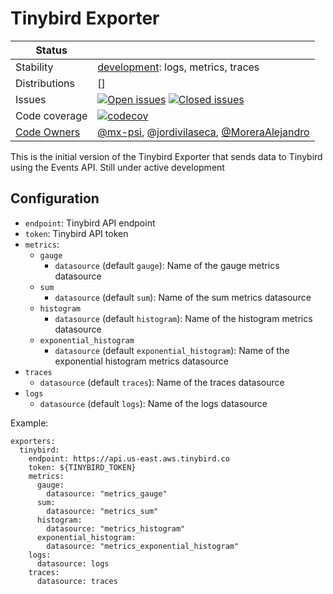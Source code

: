 # Tinybird Exporter
<!-- status autogenerated section -->
| Status        |           |
| ------------- |-----------|
| Stability     | [development]: logs, metrics, traces   |
| Distributions | [] |
| Issues        | [![Open issues](https://img.shields.io/github/issues-search/open-telemetry/opentelemetry-collector-contrib?query=is%3Aissue%20is%3Aopen%20label%3Aexporter%2Ftinybird%20&label=open&color=orange&logo=opentelemetry)](https://github.com/open-telemetry/opentelemetry-collector-contrib/issues?q=is%3Aopen+is%3Aissue+label%3Aexporter%2Ftinybird) [![Closed issues](https://img.shields.io/github/issues-search/open-telemetry/opentelemetry-collector-contrib?query=is%3Aissue%20is%3Aclosed%20label%3Aexporter%2Ftinybird%20&label=closed&color=blue&logo=opentelemetry)](https://github.com/open-telemetry/opentelemetry-collector-contrib/issues?q=is%3Aclosed+is%3Aissue+label%3Aexporter%2Ftinybird) |
| Code coverage | [![codecov](https://codecov.io/github/open-telemetry/opentelemetry-collector-contrib/graph/main/badge.svg?component=exporter_tinybird)](https://app.codecov.io/gh/open-telemetry/opentelemetry-collector-contrib/tree/main/?components%5B0%5D=exporter_tinybird&displayType=list) |
| [Code Owners](https://github.com/open-telemetry/opentelemetry-collector-contrib/blob/main/CONTRIBUTING.md#becoming-a-code-owner)    | [@mx-psi](https://www.github.com/mx-psi), [@jordivilaseca](https://www.github.com/jordivilaseca), [@MoreraAlejandro](https://www.github.com/MoreraAlejandro) |

[development]: https://github.com/open-telemetry/opentelemetry-collector/blob/main/docs/component-stability.md#development
<!-- end autogenerated section -->

This is the initial version of the Tinybird Exporter that sends data to Tinybird using the Events API. Still under active development

## Configuration
- `endpoint`: Tinybird API endpoint
- `token`: Tinybird API token
- `metrics`:
  - `gauge`
    - `datasource` (default `gauge`): Name of the gauge metrics datasource
  - `sum`
    - `datasource` (default `sum`): Name of the sum metrics datasource
  - `histogram`
    - `datasource` (default `histogram`): Name of the histogram metrics datasource
  - `exponential_histogram`
    - `datasource` (default `exponential_histogram`): Name of the exponential histogram metrics datasource
- `traces`
  - `datasource` (default `traces`): Name of the traces datasource
- `logs`
  - `datasource` (default `logs`): Name of the logs datasource

Example:
```
exporters:
  tinybird:
    endpoint: https://api.us-east.aws.tinybird.co
    token: ${TINYBIRD_TOKEN}
    metrics:
      gauge:
        datasource: "metrics_gauge"
      sum:
        datasource: "metrics_sum"
      histogram:
        datasource: "metrics_histogram"
      exponential_histogram:
        datasource: "metrics_exponential_histogram"
    logs:
      datasource: logs
    traces:
      datasource: traces

```